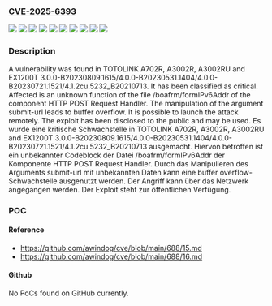 ### [CVE-2025-6393](https://cve.mitre.org/cgi-bin/cvename.cgi?name=CVE-2025-6393)
![](https://img.shields.io/static/v1?label=Product&message=A3002R&color=blue)
![](https://img.shields.io/static/v1?label=Product&message=A3002RU&color=blue)
![](https://img.shields.io/static/v1?label=Product&message=A702R&color=blue)
![](https://img.shields.io/static/v1?label=Product&message=EX1200T&color=blue)
![](https://img.shields.io/static/v1?label=Version&message=3.0.0-B20230809.1615%20&color=brightgreen)
![](https://img.shields.io/static/v1?label=Version&message=4.0.0-B20230531.1404%20&color=brightgreen)
![](https://img.shields.io/static/v1?label=Version&message=4.0.0-B20230721.1521%20&color=brightgreen)
![](https://img.shields.io/static/v1?label=Version&message=4.1.2cu.5232_B20210713%20&color=brightgreen)
![](https://img.shields.io/static/v1?label=Vulnerability&message=Buffer%20Overflow&color=brightgreen)
![](https://img.shields.io/static/v1?label=Vulnerability&message=Memory%20Corruption&color=brightgreen)

### Description

A vulnerability was found in TOTOLINK A702R, A3002R, A3002RU and EX1200T 3.0.0-B20230809.1615/4.0.0-B20230531.1404/4.0.0-B20230721.1521/4.1.2cu.5232_B20210713. It has been classified as critical. Affected is an unknown function of the file /boafrm/formIPv6Addr of the component HTTP POST Request Handler. The manipulation of the argument submit-url leads to buffer overflow. It is possible to launch the attack remotely. The exploit has been disclosed to the public and may be used.
Es wurde eine kritische Schwachstelle in TOTOLINK A702R, A3002R, A3002RU and EX1200T 3.0.0-B20230809.1615/4.0.0-B20230531.1404/4.0.0-B20230721.1521/4.1.2cu.5232_B20210713 ausgemacht. Hiervon betroffen ist ein unbekannter Codeblock der Datei /boafrm/formIPv6Addr der Komponente HTTP POST Request Handler. Durch das Manipulieren des Arguments submit-url mit unbekannten Daten kann eine buffer overflow-Schwachstelle ausgenutzt werden. Der Angriff kann über das Netzwerk angegangen werden. Der Exploit steht zur öffentlichen Verfügung.

### POC

#### Reference
- https://github.com/awindog/cve/blob/main/688/15.md
- https://github.com/awindog/cve/blob/main/688/16.md

#### Github
No PoCs found on GitHub currently.

